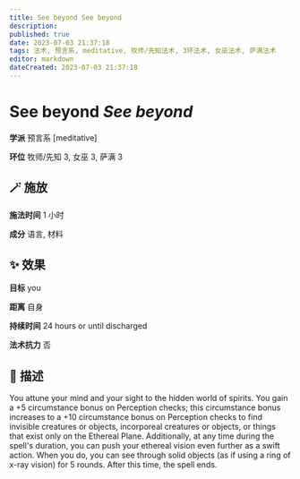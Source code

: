 ```yaml
---
title: See beyond See beyond
description: 
published: true
date: 2023-07-03 21:37:18
tags: 法术, 预言系, meditative, 牧师/先知法术, 3环法术, 女巫法术, 萨满法术
editor: markdown
dateCreated: 2023-07-03 21:37:18
---
```


# **See beyond** *See beyond*

**学派** 预言系 \[meditative\] 

**环位** 牧师/先知 3, 女巫 3, 萨满 3

## 🪄 施放

**施法时间** 1 小时

**成分** 语言, 材料

## ✨ 效果 

**目标** you 

**距离** 自身  

**持续时间** 24 hours or until discharged 

**法术抗力** 否

## 📖 描述

You attune your mind and your sight to the hidden world of spirits. You gain a +5 circumstance bonus on Perception checks; this circumstance bonus increases to a +10 circumstance bonus  on Perception checks to find invisible creatures or objects, incorporeal creatures or objects, or things that exist only on the Ethereal Plane. Additionally, at any time during the spell's duration, you can push your ethereal vision even further as a swift action. When you do, you can see through solid objects (as if using a ring of x-ray vision) for 5 rounds. After this time, the spell ends.
    